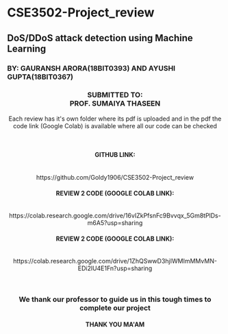 <html><h1> CSE3502-Project_review</h1>
<h2>DoS/DDoS attack detection using Machine Learning</h2>

<h3>BY: GAURANSH ARORA(18BIT0393) AND AYUSHI GUPTA(18BIT0367)</h3>
<center><h3> SUBMITTED TO: <br> PROF. SUMAIYA THASEEN</h3> 
<p>Each review has it's own folder where its pdf is uploaded and in the pdf the code link (Google Colab) is available where all our code can be checked</p>
<br>
  <P>
    <h4><b>GITHUB LINK:</b></h4><br>
https://github.com/Goldy1906/CSE3502-Project_review<br>
    <h4><b>REVIEW 2 CODE (GOOGLE COLAB LINK):</h4></b><br>
https://colab.research.google.com/drive/16vIZkPfsnFc9Bvvqx_5Gm8tPlDs-m6A5?usp=sharing
    <h4></b>REVIEW 2 CODE (GOOGLE COLAB LINK):</b></h4><br>
https://colab.research.google.com/drive/1ZhQSwwD3hjIWMImMMvMN-EDi2lU4E1Fn?usp=sharing
  <br>
  </p>
  <br>
<p> <h3>We thank our professor to guide us in this tough times to complete our project</h3></p>
<h4>THANK YOU MA'AM</h2>
</html>
